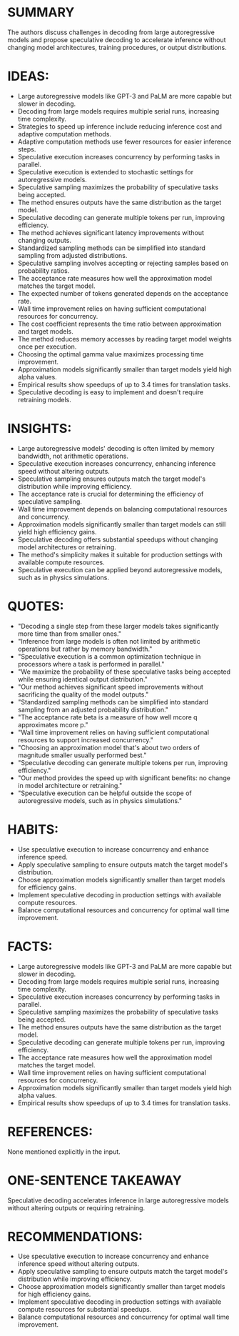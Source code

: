 # SUMMARY
The authors discuss challenges in decoding from large autoregressive models and propose speculative decoding to accelerate inference without changing model architectures, training procedures, or output distributions.

# IDEAS:
- Large autoregressive models like GPT-3 and PaLM are more capable but slower in decoding.
- Decoding from large models requires multiple serial runs, increasing time complexity.
- Strategies to speed up inference include reducing inference cost and adaptive computation methods.
- Adaptive computation methods use fewer resources for easier inference steps.
- Speculative execution increases concurrency by performing tasks in parallel.
- Speculative execution is extended to stochastic settings for autoregressive models.
- Speculative sampling maximizes the probability of speculative tasks being accepted.
- The method ensures outputs have the same distribution as the target model.
- Speculative decoding can generate multiple tokens per run, improving efficiency.
- The method achieves significant latency improvements without changing outputs.
- Standardized sampling methods can be simplified into standard sampling from adjusted distributions.
- Speculative sampling involves accepting or rejecting samples based on probability ratios.
- The acceptance rate measures how well the approximation model matches the target model.
- The expected number of tokens generated depends on the acceptance rate.
- Wall time improvement relies on having sufficient computational resources for concurrency.
- The cost coefficient represents the time ratio between approximation and target models.
- The method reduces memory accesses by reading target model weights once per execution.
- Choosing the optimal gamma value maximizes processing time improvement.
- Approximation models significantly smaller than target models yield high alpha values.
- Empirical results show speedups of up to 3.4 times for translation tasks.
- Speculative decoding is easy to implement and doesn't require retraining models.

# INSIGHTS:
- Large autoregressive models' decoding is often limited by memory bandwidth, not arithmetic operations.
- Speculative execution increases concurrency, enhancing inference speed without altering outputs.
- Speculative sampling ensures outputs match the target model's distribution while improving efficiency.
- The acceptance rate is crucial for determining the efficiency of speculative sampling.
- Wall time improvement depends on balancing computational resources and concurrency.
- Approximation models significantly smaller than target models can still yield high efficiency gains.
- Speculative decoding offers substantial speedups without changing model architectures or retraining.
- The method's simplicity makes it suitable for production settings with available compute resources.
- Speculative execution can be applied beyond autoregressive models, such as in physics simulations.

# QUOTES:
- "Decoding a single step from these larger models takes significantly more time than from smaller ones."
- "Inference from large models is often not limited by arithmetic operations but rather by memory bandwidth."
- "Speculative execution is a common optimization technique in processors where a task is performed in parallel."
- "We maximize the probability of these speculative tasks being accepted while ensuring identical output distribution."
- "Our method achieves significant speed improvements without sacrificing the quality of the model outputs."
- "Standardized sampling methods can be simplified into standard sampling from an adjusted probability distribution."
- "The acceptance rate beta is a measure of how well mcore q approximates mcore p."
- "Wall time improvement relies on having sufficient computational resources to support increased concurrency."
- "Choosing an approximation model that's about two orders of magnitude smaller usually performed best."
- "Speculative decoding can generate multiple tokens per run, improving efficiency."
- "Our method provides the speed up with significant benefits: no change in model architecture or retraining."
- "Speculative execution can be helpful outside the scope of autoregressive models, such as in physics simulations."

# HABITS:
- Use speculative execution to increase concurrency and enhance inference speed.
- Apply speculative sampling to ensure outputs match the target model's distribution.
- Choose approximation models significantly smaller than target models for efficiency gains.
- Implement speculative decoding in production settings with available compute resources.
- Balance computational resources and concurrency for optimal wall time improvement.

# FACTS:
- Large autoregressive models like GPT-3 and PaLM are more capable but slower in decoding.
- Decoding from large models requires multiple serial runs, increasing time complexity.
- Speculative execution increases concurrency by performing tasks in parallel.
- Speculative sampling maximizes the probability of speculative tasks being accepted.
- The method ensures outputs have the same distribution as the target model.
- Speculative decoding can generate multiple tokens per run, improving efficiency.
- The acceptance rate measures how well the approximation model matches the target model.
- Wall time improvement relies on having sufficient computational resources for concurrency.
- Approximation models significantly smaller than target models yield high alpha values.
- Empirical results show speedups of up to 3.4 times for translation tasks.

# REFERENCES:
None mentioned explicitly in the input.

# ONE-SENTENCE TAKEAWAY
Speculative decoding accelerates inference in large autoregressive models without altering outputs or requiring retraining.

# RECOMMENDATIONS:
- Use speculative execution to increase concurrency and enhance inference speed without altering outputs.
- Apply speculative sampling to ensure outputs match the target model's distribution while improving efficiency.
- Choose approximation models significantly smaller than target models for high efficiency gains.
- Implement speculative decoding in production settings with available compute resources for substantial speedups.
- Balance computational resources and concurrency for optimal wall time improvement.